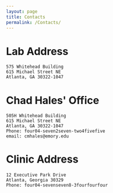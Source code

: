 ```yaml
---
layout: page
title: Contacts
permalink: /Contacts/
---
```



# Lab Address

    575 Whitehead Building
    615 Michael Street NE
    Atlanta, GA 30322-1047

# Chad Hales' Office

    505H Whitehead Building
    615 Michael Street NE
    Atlanta, GA 30322-1047
    Phone: four04-seven2seven-two4fivefive
    email: cmhales@emory.edu
    
# Clinic Address

    12 Executive Park Drive
    Atlanta, Georgia 30329
    Phone: four04-sevenseven8-3fourfourfour

